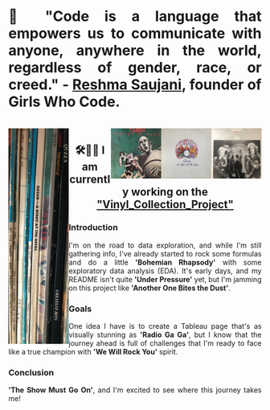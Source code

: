 

<!--
**VannaLZ/VannaLZ** is a ✨ _special_ ✨ repository because its `README.md` (this file) appears on your GitHub profile.

Here are some ideas to get you started:


- 🌱 I’m currently learning ...
- 👯 I’m looking to collaborate on ...
- 🤔 I’m looking for help with ...
- 💬 Ask me about ...
- 📫 How to reach me: ...
- 😄 Pronouns: ...
- ⚡ Fun fact: ...
-->


# <div align="justify">:star2: "Code is a language that empowers us to communicate with anyone, anywhere in the world, regardless of gender, race, or creed." - [Reshma Saujani](https://reshmasaujani.com/about/), founder of Girls Who Code.</div>

<br>

<img align="left" width="120" src="https://github.com/VannaLZ/Images/blob/main/Vinyl_Image_1.png" />

<img align="right" img src="https://github.com/VannaLZ/Images/blob/main/My_vinyl_4.png" width="100">
<img align="right"  img src="https://github.com/VannaLZ/Images/blob/main/My_vinyl_1.png"width="100" >
<img align="right" img src="https://github.com/VannaLZ/Images/blob/main/My_vinyl_2.png" width="100" >

## <div align="center">:hammer_and_wrench::rocket::construction_worker: I am currently working on the ["Vinyl_Collection_Project"](https://github.com/VannaLZ/Vinyl_Collection_Project)

### Introduction
<div align="justify">I'm on the road to data exploration, and while I'm still gathering info, I've already started to rock some formulas and do a little <b>'Bohemian Rhapsody'</b> with some exploratory data analysis (EDA). It's early days, and my README isn't quite <b>'Under Pressure'</b> yet, but I'm jamming on this project like <b>'Another One Bites the Dust'</b>.</div>

### Goals
<div align="justify">One idea I have is to create a Tableau page that's as visually stunning as <b>'Radio Ga Ga'</b>, but I know that the journey ahead is full of challenges that I'm ready to face like a true champion with <b>'We Will Rock You'</b> spirit.</div>

### Conclusion
<div align="justify"><b>'The Show Must Go On'</b>, and I'm excited to see where this journey takes me!</div>
